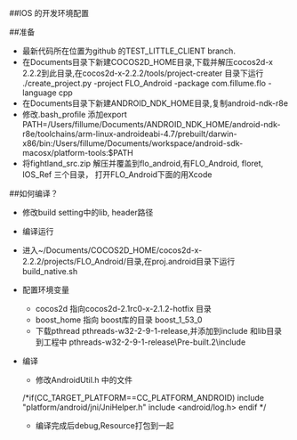 ﻿##IOS 的开发环境配置

##准备
* 最新代码所在位置为github 的TEST_LITTLE_CLIENT branch.
* 在Documents目录下新建COCOS2D_HOME目录,下载并解压cocos2d-x 2.2.2到此目录,在cocos2d-x-2.2.2/tools/project-creater 目录下运行 ./create_project.py -project FLO_Android -package com.fillume.flo -language cpp
* 在Documents目录下新建ANDROID_NDK_HOME目录,复制android-ndk-r8e
* 修改.bash_profile 添加export PATH=/Users/fillume/Documents/ANDROID_NDK_HOME/android-ndk-r8e/toolchains/arm-linux-androideabi-4.7/prebuilt/darwin-x86/bin:/Users/fillume/Documents/workspace/android-sdk-macosx/platform-tools:$PATH
* 将fightland_src.zip 解压并覆盖到flo_android,有FLO_Android, floret, IOS_Ref 三个目录， 打开FLO_Android下面的用Xcode

##如何编译？
* 修改build setting中的lib, header路径
* 编译运行

* 进入~/Documents/COCOS2D_HOME/cocos2d-x-2.2.2/projects/FLO_Android/目录,在proj.android目录下运行build_native.sh

* 配置环境变量
    * cocos2d 指向cocos2d-2.1rc0-x-2.1.2-hotfix 目录
    * boost_home 指向 boost库的目录 boost_1_53_0
	* 下载pthread pthreads-w32-2-9-1-release,并添加到include 和lib目录到工程中 pthreads-w32-2-9-1-release\Pre-built.2\include
* 编译
    * 修改AndroidUtil.h 中的文件
	
    /*if(CC_TARGET_PLATFORM==CC_PLATFORM_ANDROID)
    include "platform/android/jni/JniHelper.h"
    include <android/log.h>
    endif
    */
	
   * 编译完成后debug,Resource打包到一起
